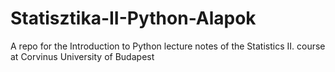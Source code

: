 # Statisztika-II-Python-Alapok
A repo for the Introduction to Python lecture notes of the Statistics II. course at Corvinus University of Budapest
